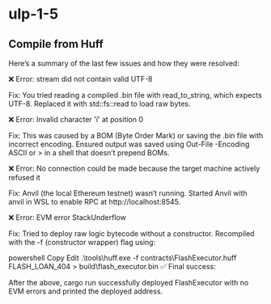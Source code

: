 # ulp-1-5

## Compile from Huff


Here’s a summary of the last few issues and how they were resolved:

❌ Error: stream did not contain valid UTF-8

Fix: You tried reading a compiled .bin file with read_to_string, which expects UTF-8. Replaced it with std::fs::read to load raw bytes.

❌ Error: Invalid character 'ï' at position 0

Fix: This was caused by a BOM (Byte Order Mark) or saving the .bin file with incorrect encoding. Ensured output was saved using Out-File -Encoding ASCII or > in a shell that doesn’t prepend BOMs.

❌ Error: No connection could be made because the target machine actively refused it

Fix: Anvil (the local Ethereum testnet) wasn’t running. Started Anvil with anvil in WSL to enable RPC at http://localhost:8545.

❌ Error: EVM error StackUnderflow

Fix: Tried to deploy raw logic bytecode without a constructor. Recompiled with the -f (constructor wrapper) flag using:

powershell
Copy
Edit
.\tools\huff.exe -f contracts\FlashExecutor.huff FLASH_LOAN_404 > build\flash_executor.bin
✅ Final success:

After the above, cargo run successfully deployed FlashExecutor with no EVM errors and printed the deployed address.